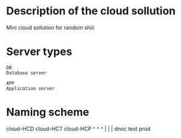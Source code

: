 #   Description of the cloud sollution
Mini cloud sollution for random shiii


#   Server types

    DB
    Database server 

    APP
    Application server


#   Naming scheme
cloud-HCD           cloud-HCT           cloud-HCP
        ^                   ^                   ^
        |                   |                   |
       dnoc                test                prod